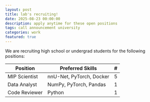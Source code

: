 ```yaml
---
layout: post
title: lab's recruiting!
date: 2025-08-23 00:00:00
description: apply anytime for these open positions
tags: call announcement university
categories: work
featured: true
---
```


We are recruiting high school or undergrad students for the following positions:

| Position      | Preferred Skills         | # |
|---------------|--------------------------|---|
| MIP Scientist | nnU-Net, PyTorch, Docker | 5 |
| Data Analyst  | NumPy, PyTorch, Pandas   | 1 |
| Code Reviewer | Python                   | 1 |

